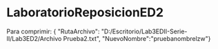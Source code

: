 # LaboratorioReposicionED2

Para comprimir:
{ "RutaArchivo": "D:/Escritorio/Lab3EDII-Serie-II/Lab3ED2/Archivo Prueba2.txt", "NuevoNombre":"pruebanombrelzw"}